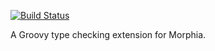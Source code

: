 [![Build Status](https://travis-ci.org/shils/morphia-type-checker.svg)](https://travis-ci.org/shils/morphia-type-checker)

A Groovy type checking extension for Morphia.
